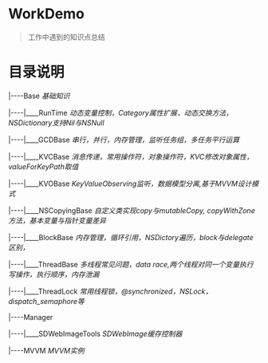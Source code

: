 # WorkDemo
> 工作中遇到的知识点总结

# 目录说明

|----Base  *基础知识*

|----|____RunTime  *动态变量控制，Category属性扩展，动态交换方法，NSDictionary支持Nil与NSNull*

|----|____GCDBase  *串行，并行，内存管理，监听任务组，多任务平行运算*

|----|____KVCBase  *消息传递，常用操作符，对象操作符，KVC修改对象属性，valueForKeyPath取值*

|----|____KVOBase  *KeyValueObserving监听，数据模型分离,基于MVVM设计模式*

|----|____NSCopyingBase *自定义类实现copy与mutableCopy, copyWithZone方法，基本变量与指针变量差异*

|----|____BlockBase *内存管理，循环引用，NSDictory遍历，block与delegate区别，*

|----|____ThreadBase *多线程常见问题，data race,两个线程对同一个变量执行写操作，执行顺序，内存泄漏*

|----|____ThreadLock *常用线程锁，@synchronized，NSLock，dispatch_semaphore等*

|----Manager

|----|____SDWebImageTools *SDWebImage缓存控制器*

|----MVVM  *MVVM实例*
